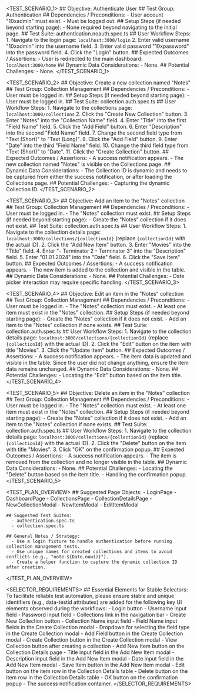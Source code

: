 
  <TEST_SCENARIO_1>
    ## Objective: Authenticate User
    ## Test Group: Authentication
    ## Dependencies / Preconditions:
      - User account "10xadmin" must exist.
      - Must be logged out.
    ## Setup Steps (if needed beyond starting page):
      - None required beyond navigating to the initial page.
    ## Test Suite: authentication.noauth.spec.ts
    ## User Workflow Steps:
      1. Navigate to the login page: `localhost:3000/login`
      2. Enter valid username "10xadmin" into the username field.
      3. Enter valid password "10xpassword" into the password field.
      4. Click the "Login" button.
    ## Expected Outcomes / Assertions:
      - User is redirected to the main dashboard: `localhost:3000/home`
    ## Dynamic Data Considerations:
      - None.
    ## Potential Challenges:
      - None.
  </TEST_SCENARIO_1>

  <TEST_SCENARIO_2>
    ## Objective: Create a new collection named "Notes"
    ## Test Group: Collection Management
    ## Dependencies / Preconditions:
      - User must be logged in.
    ## Setup Steps (if needed beyond starting page):
      - User must be logged in.
    ## Test Suite: collection.auth.spec.ts
    ## User Workflow Steps:
      1. Navigate to the collections page: `localhost:3000/collections`
      2. Click the "Create New Collection" button.
      3. Enter "Notes" into the "Collection Name" field.
      4. Enter "Title" into the first "Field Name" field.
      5. Click the "Add Field" button.
      6. Enter "Description" into the second "Field Name" field.
      7. Change the second field type from "Text (Short)" to "Text (Long)".
      8. Click the "Add Field" button.
      9. Enter "Date" into the third "Field Name" field.
      10. Change the third field type from "Text (Short)" to "Date".
      11. Click the "Create Collection" button.
    ## Expected Outcomes / Assertions:
      - A success notification appears.
      - The new collection named "Notes" is visible on the Collections page.
    ## Dynamic Data Considerations:
      - The Collection ID is dynamic and needs to be captured from either the success notification, or after loading the Collections page.
    ## Potential Challenges:
      - Capturing the dynamic Collection ID.
  </TEST_SCENARIO_2>

  <TEST_SCENARIO_3>
    ## Objective: Add an item to the "Notes" collection
    ## Test Group: Collection Management
    ## Dependencies / Preconditions:
      - User must be logged in.
      - The "Notes" collection must exist.
    ## Setup Steps (if needed beyond starting page):
      - Create the "Notes" collection if it does not exist.
    ## Test Suite: collection.auth.spec.ts
    ## User Workflow Steps:
      1. Navigate to the collection details page: `localhost:3000/collections/{collectionId}` (replace `{collectionId}` with the actual ID).
      2. Click the "Add New Item" button.
      3. Enter "Movies" into the "Title" field.
      4. Enter "- Terminator 2 - Terminator 3" into the "Description" field.
      5. Enter "01.01.2024" into the "Date" field.
      6. Click the "Save Item" button.
    ## Expected Outcomes / Assertions:
      - A success notification appears.
      - The new item is added to the collection and visible in the table.
    ## Dynamic Data Considerations:
      - None.
    ## Potential Challenges:
      - Date picker interaction may require specific handling.
  </TEST_SCENARIO_3>

  <TEST_SCENARIO_4>
    ## Objective: Edit an item in the "Notes" collection
    ## Test Group: Collection Management
    ## Dependencies / Preconditions:
      - User must be logged in.
      - The "Notes" collection must exist.
      - At least one item must exist in the "Notes" collection.
    ## Setup Steps (if needed beyond starting page):
      - Create the "Notes" collection if it does not exist.
      - Add an item to the "Notes" collection if none exists.
    ## Test Suite: collection.auth.spec.ts
    ## User Workflow Steps:
      1. Navigate to the collection details page: `localhost:3000/collections/{collectionId}` (replace `{collectionId}` with the actual ID).
      2. Click the "Edit" button on the item with title "Movies".
      3. Click the "Update Item" button.
    ## Expected Outcomes / Assertions:
      - A success notification appears.
      - The item data is updated and visible in the table. Since the user did not change anything, ensure the item data remains unchanged.
    ## Dynamic Data Considerations:
      - None.
    ## Potential Challenges:
      - Locating the "Edit" button based on the item title.
  </TEST_SCENARIO_4>

  <TEST_SCENARIO_5>
    ## Objective: Delete an item in the "Notes" collection
    ## Test Group: Collection Management
    ## Dependencies / Preconditions:
      - User must be logged in.
      - The "Notes" collection must exist.
      - At least one item must exist in the "Notes" collection.
    ## Setup Steps (if needed beyond starting page):
      - Create the "Notes" collection if it does not exist.
      - Add an item to the "Notes" collection if none exists.
    ## Test Suite: collection.auth.spec.ts
    ## User Workflow Steps:
      1. Navigate to the collection details page: `localhost:3000/collections/{collectionId}` (replace `{collectionId}` with the actual ID).
      2. Click the "Delete" button on the item with title "Movies".
      3. Click "OK" on the confirmation popup.
    ## Expected Outcomes / Assertions:
      - A success notification appears.
      - The item is removed from the collection and no longer visible in the table.
    ## Dynamic Data Considerations:
      - None.
    ## Potential Challenges:
      - Locating the "Delete" button based on the item title.
      - Handling the confirmation popup.
  </TEST_SCENARIO_5>

  <TEST_PLAN_OVERVIEW>
    ## Suggested Page Objects:
      - LoginPage
      - DashboardPage
      - CollectionsPage
      - CollectionDetailsPage
      - NewCollectionModal
      - NewItemModal
      - EditItemModal

    ## Suggested Test Suites:
      - authentication.spec.ts
      - collection.spec.ts

    ## General Notes / Strategy:
      - Use a login fixture to handle authentication before running collection management tests.
      - Use unique names for created collections and items to avoid conflicts (e.g., "note-${Date.now()}").
      - Create a helper function to capture the dynamic collection ID after creation.
  </TEST_PLAN_OVERVIEW>

  <SELECTOR_REQUIREMENTS>
    ## Essential Elements for Stable Selectors:
    To facilitate reliable test automation, please ensure stable and unique identifiers (e.g., data-testid attributes) are added for the following key UI elements observed during the workflows:
    - Login button
    - Username input field
    - Password input field
    - Collections link in the navigation bar
    - Create New Collection button
    - Collection Name input field
    - Field Name input fields in the Create Collection modal
    - Dropdown for selecting the field type in the Create Collection modal
    - Add Field button in the Create Collection modal
    - Create Collection button in the Create Collection modal
    - View Collection button after creating a collection
    - Add New Item button on the Collection Details page
    - Title input field in the Add New Item modal
    - Description input field in the Add New Item modal
    - Date input field in the Add New Item modal
    - Save Item button in the Add New Item modal
    - Edit button on the item row in the Collection Details table
    - Delete button on the item row in the Collection Details table
    - OK button on the confirmation popup
    - The success notification container.
  </SELECTOR_REQUIREMENTS>
